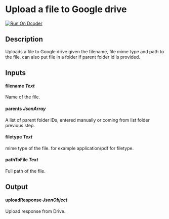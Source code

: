 # Upload a file to Google drive
[![Run On Dcoder](https://static-content.dcoder.tech/dcoder-assets/run-on-dcoder.svg)](https://code.dcoder.tech/files/project/60e1d1b3bb8ff684613b12f3)

## Description
Uploads a file to Google drive given the filename, file mime type and path to the file, can also put file in a folder if parent folder id is provided.

## Inputs
#### **filename**  *Text*
Name of the file.
#### **parents**  *JsonArray*
A list of parent folder IDs, entered manually or coming from list folder previous step.
#### **filetype**  *Text*
mime type of the file. for example application/pdf for filetype.
#### **pathToFile**  *Text*
Full path of the file.

## Output
#### **uploadResponse**  *JsonObject*
Upload response from Drive.

